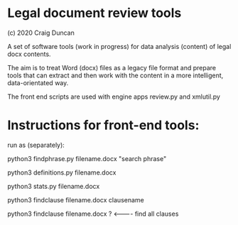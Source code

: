 # Legal document review tools

(c) 2020 Craig Duncan

A set of software tools (work in progress) for data analysis (content) of legal docx contents.

The aim is to treat Word (docx) files as a legacy file format and prepare tools that can extract and then work with the content in a more intelligent, data-orientated way.

The front end scripts are used with engine apps review.py and xmlutil.py

# Instructions for front-end tools:

run as (separately):

python3 findphrase.py filename.docx "search phrase"

python3 definitions.py filename.docx

python3 stats.py filename.docx 

python3 findclause filename.docx clausename

python3 findclause filename.docx ?  <---- find all clauses
